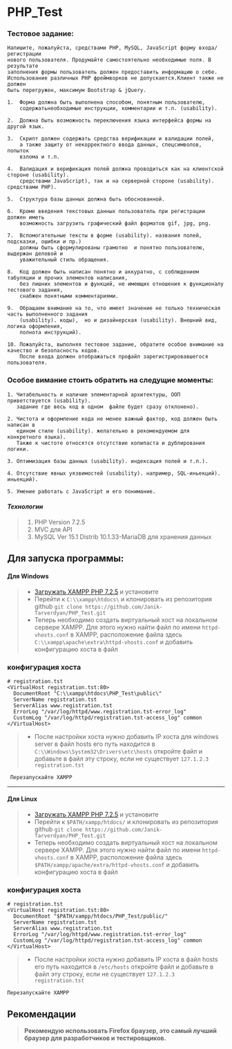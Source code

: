 # PHP_Test

### Тестовое задание:
```
Напишите, пожалуйста, средствами PHP, MySQL, JavaScript форму входа/регистрации
нового пользователя. Продумайте самостоятельно необходимые поля. В результате
заполнения формы пользователь должен предоставить информацию о себе.
Использование различных PHP фреймворков не допускается.Клиент также не должен
быть перегружен, максимум Bootstrap & jQuery.

1.  Форма должна быть выполнена способом, понятным пользователю,
    содержатьнеобходимые инструкции, комментарии и т.п. (usability).

2.  Должна быть возможность переключения языка интерфейса формы на другой язык.

3.  Скрипт должен содержать средства верификации и валидации полей,
    а также защиту от некорректного ввода данных, спецсимволов, попыток 
    взлома и т.п.

4.  Валидация и верификация полей должна проводиться как на клиентской стороне (usability).
    средствами JavaScript), так и на серверной стороне (usability). средствами PHP). 

5.  Структура базы данных должна быть обоснованной. 

6.  Кроме введения текстовых данных пользователь при регистрации должен иметь
    возможность загрузить графический файл форматов gif, jpg, png.
 
7.  Вспомогательные тексты в форме (usability). названия полей, подсказки, ошибки и пр.)
    должны быть сформулированы грамотно  и понятно пользователю, выдержан деловой и
    уважительный стиль обращения.
  
8.  Код должен быть написан понятно и аккуратно, с соблюдением табуляции и прочих элементов написания,
    без лишних элементов и функций, не имеющих отношения к функционалу тестового задания,
    снабжен понятными комментариями.
  
9.  Обращаем внимание на то, что имеет значение не только техническая часть выполненного задания
    (usability). коды),  но и дизайнерская (usability). Внешний вид, логика оформления,
    полнота инструкций). 
  
10. Пожалуйста, выполняя тестовое задание, обратите особое внимание на качество и безопасность кодов.
    После входа должен отображаться профайл зарегистрировавшегося пользователя.
```


### Особое вимание стоить обратить на следущие моменты:
```
1. Читабельность и наличие элементарной архитектуры, ООП приветствуется (usability).
   задание где весь код в одном  файле будет сразу отклонено). 

2. Чистота и оформление кода не менее важный фактор, код должен быть написан в
   едином стиле (usability). желательно в рекомендуемом для конкретного языка).
   Также к чистоте относятся отсутствие копипаста и дублирования логики. 

3. Оптимизация базы данных (usability). индексация полей и т.п.). 

4. Отсутствие явных уязвимостей (usability). например, SQL-иньекций). иньекций). 

5. Умение работать с JavaScript и его понимание.
```


#### _Технологии_
> 1. PHP  Version 7.2.5 
> 2. MVC  для API
> 3. MySQL Ver 15.1 Distrib 10.1.33-MariaDB для хранения данных


## Для запуска программы:
#### Для Windows
> * [Загружать XAMPP PHP 7.2.5](https://www.apachefriends.org/xampp-files/7.2.5/xampp-win32-7.2.5-0-VC15-installer.exe) и установите
> * Перейти к `C:\\xampp\htdocs\` и клонировать из репозитория github `git clone https://github.com/Janik-Tarverdyan/PHP_Test.git`
> * Теперь необходимо создать виртуальный хост на локальном сервере XAMPP. 
Для этого нужно найти файл по имени `httpd-vhosts.conf` в XAMPP, расположение файла здесь `C:\\xampp\apache\extra\httpd-vhosts.conf` и добавить конфигурацию хоста в файл

### конфигурация хоста 
```
# registration.tst
<VirtualHost registration.tst:80>
  DocumentRoot "C:\\xampp\htdocs\PHP_Test\public\"
  ServerName registration.tst
  ServerAlias www.registration.tst
  ErrorLog "/var/log/httpd/www.registration.tst-error_log"
  CustomLog "/var/log/httpd/registration.tst-access_log" common
</VirtualHost>
```
> * После настройки хоста нужно добавить IP хоста для windows server в файл hosts его путь находится в 
    `C:\\Windows\System32\Drivers\etc\hosts` откройте файл и добавьте в файл эту строку, 
    если не существует `127.1.2.3 registration.tst`
    
     Перезапускайте XAMPP


___

#### Для Linux
> * [Загружать XAMPP PHP 7.2.5](https://www.apachefriends.org/xampp-files/7.2.5/xampp-linux-x64-7.2.5-0-installer.run) и установите
> * Перейти к `$PATH/xampp/htdocs/` и клонировать из репозитория github `git clone https://github.com/Janik-Tarverdyan/PHP_Test.git`
> * Теперь необходимо создать виртуальный хост на локальном сервере XAMPP.
    Для этого нужно найти файл по имени `httpd-vhosts.conf` в XAMPP,
    расположение файла здесь `$PATH/xampp/apache/extra/httpd-vhosts.conf` и добавить конфигурацию хоста в файл
>
### конфигурация хоста 
```
# registration.tst
<VirtualHost registration.tst:80>
  DocumentRoot "$PATH/xampp/htdocs/PHP_Test/public/"
  ServerName registration.tst
  ServerAlias www.registration.tst
  ErrorLog "/var/log/httpd/www.registration.tst-error_log"
  CustomLog "/var/log/httpd/registration.tst-access_log" common
</VirtualHost>
```
> * После настройки хоста нужно добавить IP хоста в файл hosts его путь находится в 
    `/etc/hosts` откройте файл и добавьте в файл эту строку, 
    если не существует `127.1.2.3 registration.tst`

    Перезапускайте XAMPP


## Рекомендации
>**Рекомендую использовать Firefox браузер, это самый лучший браузер для разработчиков и тестировщиков.**

